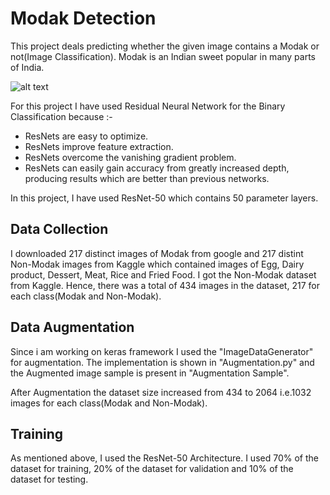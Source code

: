 # Modak Detection

This project deals predicting whether the given image contains a Modak or not(Image Classification). Modak is an Indian sweet popular in many parts of India.

![alt text](https://encrypted-tbn0.gstatic.com/images?q=tbn%3AANd9GcSFl0r0k0fR3Uqle3VKUS3LI8K91eL_ouTolRkvaQZigLLYfcM2)

For this project I have used Residual Neural Network for the Binary Classification because :-  

* ResNets are easy to optimize.
* ResNets improve feature extraction.
* ResNets overcome the vanishing gradient problem.
* ResNets can easily gain accuracy from greatly increased depth, producing results which are better than previous networks.

In this project, I have used ResNet-50 which contains 50 parameter layers.

## Data Collection

I downloaded 217 distinct images of Modak from google and 217 distint Non-Modak images from Kaggle which contained images of Egg, Dairy product, Dessert, Meat, Rice and Fried Food. I got the Non-Modak dataset from Kaggle. Hence, there was a total of 434 images in the dataset, 217 for each class(Modak and Non-Modak).

## Data Augmentation

Since i am working on keras framework I used the "ImageDataGenerator" for augmentation. The implementation is shown in "Augmentation.py" and the Augmented image sample is present in "Augmentation Sample". 

After Augmentation the dataset size increased from 434 to 2064 i.e.1032 images for each class(Modak and Non-Modak).

## Training
 
As mentioned above, I used the ResNet-50 Architecture. I used 70% of the dataset for training, 20% of the dataset for validation and 10% of the dataset for testing.



